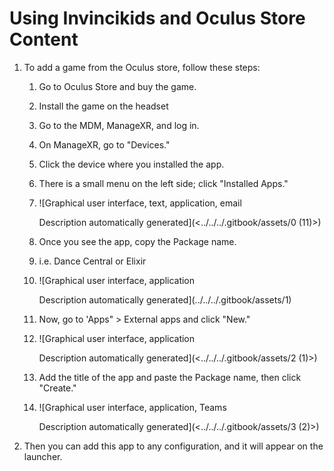 # Using Invincikids and Oculus Store Content

1. To add a game from the Oculus store, follow these steps:
   1. Go to Oculus Store and buy the game.
   2. Install the game on the headset
   3. Go to the MDM, ManageXR, and log in.
   4. On ManageXR, go to "Devices."
   5. Click the device where you installed the app.
   6. There is a small menu on the left side; click "Installed Apps."
   7. ![Graphical user interface, text, application, email

      Description automatically generated](<../../../.gitbook/assets/0 (11)>)
   8. Once you see the app, copy the Package name.
   9. i.e. Dance Central or Elixir
   10. ![Graphical user interface, application

       Description automatically generated](../../../.gitbook/assets/1)
   11. Now, go to 'Apps" > External apps and click "New."
   12. ![Graphical user interface, application

       Description automatically generated](<../../../.gitbook/assets/2 (1)>)
   13. Add the title of the app and paste the Package name, then click "Create."
   14. ![Graphical user interface, application, Teams

       Description automatically generated](<../../../.gitbook/assets/3 (2)>)
2. Then you can add this app to any configuration, and it will appear on the launcher.
